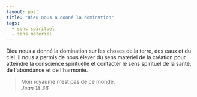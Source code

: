 ```yaml
---
layout: post
title: "Dieu nous a donné la domination"
tags: 
  - sens spirituel 
  - sens matériel
---
```


Dieu nous a donné la domination sur les choses de la terre, des eaux et du ciel. Il nous a permis de nous élever du sens matériel de la création pour atteindre la conscience spirituelle et contacter le sens spirituel de la santé, de l'abondance et de l'harmonie.

>Mon royaume n'est pas de ce monde.  
<cite>Jean 18:36 </cite>



